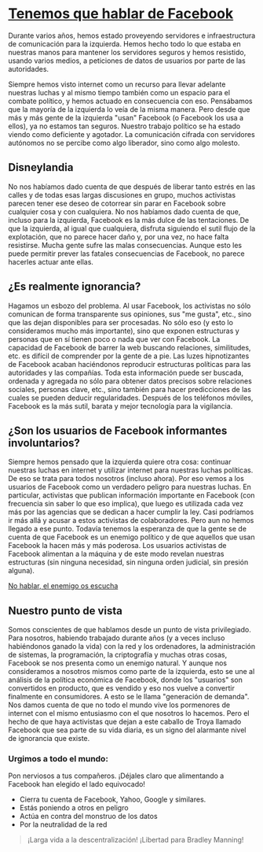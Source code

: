 # [Tenemos que hablar de Facebook](http://nadir.org/txt/Tenemos_que_hablar_de_Facebook.html)

Durante varios años, hemos estado proveyendo servidores e infraestructura de comunicación para la izquierda. Hemos hecho todo lo que estaba en nuestras manos para mantener los servidores seguros y hemos resistido, usando varios medios, a peticiones de datos de usuarios por parte de las autoridades.

Siempre hemos visto internet como un recurso para llevar adelante nuestras luchas y al mismo tiempo también como un espacio para el combate político, y hemos actuado en consecuencia con eso. Pensábamos que la mayoría de la izquierda lo veía de la misma manera. Pero desde que más y más gente de la izquierda "usan" Facebook (o Facebook los usa a ellos), ya no estamos tan seguros. Nuestro trabajo político se ha estado viendo como deficiente y agotador. La comunicación cifrada con servidores autónomos no se percibe como algo liberador, sino como algo molesto.

## Disneylandia

No nos habíamos dado cuenta de que después de liberar tanto estrés en las calles y de todas esas largas discusiones en grupo, muchos activistas parecen tener ese deseo de cotorrear sin parar en Facebook sobre cualquier cosa y con cualquiera. No nos habíamos dado cuenta de que, incluso para la izquierda, Facebook es la más dulce de las tentaciones. De que la izquierda, al igual que cualquiera, disfruta siguiendo el sutil flujo de la explotación, que no parece hacer daño y, por una vez, no hace falta resistirse. Mucha gente sufre las malas consecuencias. Aunque esto les puede permitir prever las fatales consecuencias de Facebook, no parece hacerles actuar ante ellas.

## ¿Es realmente ignorancia?

Hagamos un esbozo del problema. Al usar Facebook, los activistas no sólo comunican de forma transparente sus opiniones, sus "me gusta", etc., sino que las dejan disponibles para ser procesadas. No sólo eso (y esto lo consideramos mucho más importante), sino que exponen estructuras y personas que en sí tienen poco o nada que ver con Facebook. La capacidad de Facebook de barrer la web buscando relaciones, similitudes, etc. es difícil de comprender por la gente de a pie. Las luzes hipnotizantes de Facebook acaban haciéndonos reproducir estructuras políticas para las autoridades y las compañías. Toda esta información puede ser buscada, ordenada y agregada no sólo para obtener datos precisos sobre relaciones sociales, personas clave, etc., sino también para hacer predicciones de las cuales se pueden deducir regularidades. Después de los teléfonos móviles, Facebook es la más sutil, barata y mejor tecnología para la vigilancia.

## ¿Son los usuarios de Facebook informantes involuntarios?

Siempre hemos pensado que la izquierda quiere otra cosa: continuar nuestras luchas en internet y utilizar internet para nuestras luchas políticas. De eso se trata para todos nosotros (incluso ahora). Por eso vemos a los usuarios de Facebook como un verdadero peligro para nuestras luchas. En particular, activistas que publican información importante en Facebook (con frecuencia sin saber lo que eso implica), que luego es utilizada cada vez más por las agencias que se dedican a hacer cumplir la ley. Casi podríamos ir más allá y acusar a estos activistas de colaboradores. Pero aun no hemos llegado a ese punto. Todavía tenemos la esperanza de que la gente se de cuenta de que Facebook es un enemigo político y de que aquellos que usan Facebook la hacen más y más poderosa. Los usuarios activistas de Facebook alimentan a la máquina y de este modo revelan nuestras estructuras (sin ninguna necesidad, sin ninguna orden judicial, sin presión alguna).

[No hablar, el enemigo os escucha](img/no_hablar_el_enemigo_os_escucha.png)

## Nuestro punto de vista

Somos conscientes de que hablamos desde un punto de vista privilegiado. Para nosotros, habiendo trabajado durante años (y a veces incluso habiéndonos ganado la vida) con la red y los ordenadores, la administración de sistemas, la programación, la criptografía y muchas otras cosas, Facebook se nos presenta como un enemigo natural. Y aunque nos consideramos a nosotros mismos como parte de la izquierda, esto se une al análisis de la política económica de Facebook, donde los "usuarios" son convertidos en producto, que es vendido y eso nos vuelve a convertir finalmente en consumidores. A esto se le llama "generación de demanda". Nos damos cuenta de que no todo el mundo vive los pormenores de internet con el mismo entusiasmo con el que nosotros lo hacemos. Pero el hecho de que haya activistas que dejan a este caballo de Troya llamado Facebook que sea parte de su vida diaria, es un signo del alarmante nivel de ignorancia que existe.

### Urgimos a todo el mundo:

Pon nerviosos a tus compañeros. ¡Déjales claro que alimentando a Facebook han elegido el lado equivocado!
 
* Cierra tu cuenta de Facebook, Yahoo, Google y similares.
* Estás poniendo a otros en peligro
* Actúa en contra del monstruo de los datos
* Por la neutralidad de la red

> ¡Larga vida a la descentralización!
> ¡Libertad para Bradley Manning!
